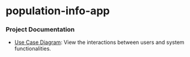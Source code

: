 # population-info-app

### Project Documentation

- [Use Case Diagram](docs/use_case_diagram.png): View the interactions between users and system functionalities.
